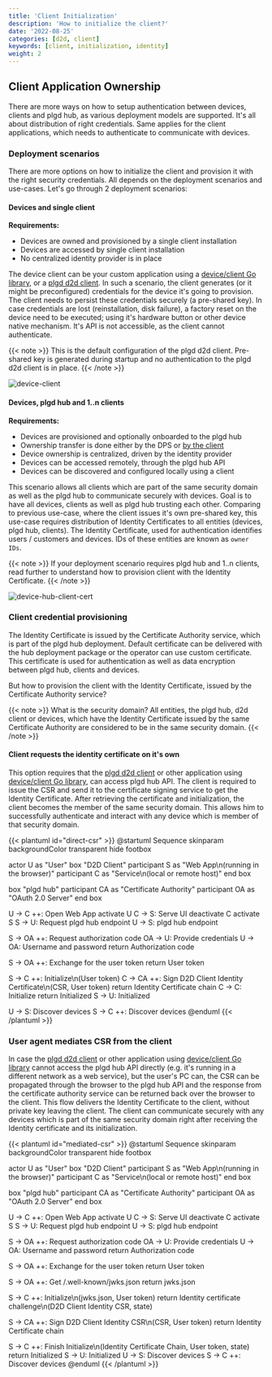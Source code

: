 ```yaml
---
title: 'Client Initialization'
description: 'How to initialize the client?'
date: '2022-08-25'
categories: [d2d, client]
keywords: [client, initialization, identity]
weight: 2
---
```


## Client Application Ownership

There are more ways on how to setup authentication between devices, clients and plgd hub, as various deployment models are supported. It's all about distribution of right credentials. Same applies for the client applications, which needs to authenticate to communicate with devices.

### Deployment scenarios

There are more options on how to initialize the client and provision it with the right security credentials. All depends on the deployment scenarios and use-cases. Let's go through 2 deployment scenarios:

#### Devices and single client

**Requirements:**

- Devices are owned and provisioned by a single client installation
- Devices are accessed by single client installation
- No centralized identity provider is in place

The device client can be your custom application using a [device/client Go library](https://github.com/plgd-dev/device/tree/main/client), or a [plgd d2d client](https://github.com/plgd-dev/client-application). In such a scenario, the client generates (or it might be preconfigured) credentials for the device it's going to provision. The client needs to persist these credentials securely (a pre-shared key). In case credentials are lost (reinstallation, disk failure), a factory reset on the device need to be executed; using it's hardware button or other device native mechanism. It's API is not accessible, as the client cannot authenticate.

{{< note >}}
This is the default configuration of the plgd d2d client. Pre-shared key is generated during startup and no authentication to the plgd d2d client is in place.
{{< /note >}}

![device-client](/docs/device-to-device-client/static/device-client.drawio.svg)

#### Devices, plgd hub and 1..n clients

**Requirements:**

- Devices are provisioned and optionally onboarded to the plgd hub
- Ownership transfer is done either by the DPS or [by the client](/docs/device-to-device-client/ownership-transfer)
- Device ownership is centralized, driven by the identity provider
- Devices can be accessed remotely, through the plgd hub API
- Devices can be discovered and configured locally using a client

This scenario allows all clients which are part of the same security domain as well as the plgd hub to communicate securely with devices. Goal is to have all devices, clients as well as plgd hub trusting each other. Comparing to previous use-case, where the client issues it's own pre-shared key, this use-case requires distribution of Identity Certificates to all entities (devices, plgd hub, clients). The Identity Certificate, used for authentication identifies users / customers and devices. IDs of these entities are known as `owner IDs`.

{{< note >}}
If your deployment scenario requires plgd hub and 1..n clients, read further to understand how to provision client with the Identity Certificate.
{{< /note >}}

![device-hub-client-cert](/docs/device-to-device-client/static/device-hub-client-cert.drawio.svg)

### Client credential provisioning

The Identity Certificate is issued by the Certificate Authority service, which is part of the plgd hub deployment. Default certificate can be delivered with the hub deployment package or the operator can use custom certificate. This certificate is used for authentication as well as data encryption between plgd hub, clients and devices.

But how to provision the client with the Identity Certificate, issued by the Certificate Authority service?

{{< note >}}
What is the security domain? All entities, the plgd hub, d2d client or devices, which have the Identity Certificate issued by the same Certificate Authority are considered to be in the same security domain.
{{< /note >}}

#### Client requests the identity certificate on it's own

This option requires that the [plgd d2d client](https://github.com/plgd-dev/client-application) or other application using [device/client Go library](https://github.com/plgd-dev/device/tree/main/client), can access plgd hub API. The client is required to issue the CSR and send it to the certificate signing service to get the Identity Certificate. After retrieving the certificate and initialization, the client becomes the member of the same security domain. This allows him to successfully authenticate and interact with any device which is member of that security domain.

{{< plantuml id="direct-csr" >}}
@startuml Sequence
skinparam backgroundColor transparent
hide footbox

actor U as "User"
box "D2D Client"
participant S as "Web App\n(running in the browser)"
participant C as "Service\n(local or remote host)"
end box

box "plgd hub"
participant CA as "Certificate Authority"
participant OA as "OAuth 2.0 Server"
end box

U -> C ++: Open Web App
activate U
C -> S: Serve UI
deactivate C
activate S
S -> U: Request plgd hub endpoint
U -> S: plgd hub endpoint

S -> OA ++: Request authorization code
OA -> U: Provide credentials
U -> OA: Username and password
return Authorization code

S -> OA ++: Exchange for the user token
return User token

S -> C ++: Initialize\n(User token)
C -> CA ++: Sign D2D Client Identity Certificate\n(CSR, User token)
return Identity Certificate chain
C -> C: Initialize
return Initialized
S -> U: Initialized

U -> S: Discover devices
S -> C ++: Discover devices
@enduml
{{< /plantuml >}}

### User agent mediates CSR from the client

In case the [plgd d2d client](https://github.com/plgd-dev/client-application) or other application using [device/client Go library](https://github.com/plgd-dev/device/tree/main/client) cannot access the plgd hub API directly (e.g. it's running in a different network as a web service), but the user's PC can, the CSR can be propagated through the browser to the plgd hub API and the response from the certificate authority service can be returned back over the browser to the client. This flow delivers the Identity Certificate to the client, without private key leaving the client. The client can communicate securely with any devices which is part of the same security domain right after receiving the Identity certificate and its initialization.

{{< plantuml id="mediated-csr" >}}
@startuml Sequence
skinparam backgroundColor transparent
hide footbox

actor U as "User"
box "D2D Client"
participant S as "Web App\n(running in the browser)"
participant C as "Service\n(local or remote host)"
end box

box "plgd hub"
participant CA as "Certificate Authority"
participant OA as "OAuth 2.0 Server"
end box

U -> C ++: Open Web App
activate U
C -> S: Serve UI
deactivate C
activate S
S -> U: Request plgd hub endpoint
U -> S: plgd hub endpoint

S -> OA ++: Request authorization code
OA -> U: Provide credentials
U -> OA: Username and password
return Authorization code

S -> OA ++: Exchange for the user token
return User token

S -> OA ++: Get /.well-known/jwks.json
return jwks.json

S -> C ++: Initialize\n(jwks.json, User token)
return Identity certificate challenge\n(D2D Client Identity CSR, state)

S -> CA ++: Sign D2D Client Identity CSR\n(CSR, User token)
return Identity Certificate chain

S -> C ++: Finish Initialize\n(Identity Certificate Chain, User token, state)
return Initialized
S -> U: Initialized
U -> S: Discover devices
S -> C ++: Discover devices
@enduml
{{< /plantuml >}}